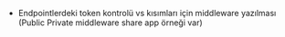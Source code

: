 * Endpointlerdeki token kontrolü vs kısımları için middleware yazılması (Public Private middleware share app örneği var)